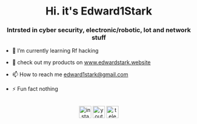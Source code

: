 <h1 align="center">Hi. it's Edward1Stark</h1>
<h3 align="center">Intrsted in cyber security, electronic/robotic, Iot and network stuff </h3>

- 🌱 I’m currently learning Rf hacking
  
- 👾 check out my products on www.edwardstark.website
  
- 📫 How to reach me edward1stark@gmail.com

- ⚡ Fun fact nothing


<br>

<div align="center">
  <img src="https://img.shields.io/static/v1?message=Instagram&logo=instagram&label=&color=242424&logoColor=ebb134&labelColor=&style=for-the-badge" height="32" alt="instagram logo"  />
  <img src="https://img.shields.io/static/v1?message=Youtube&logo=youtube&label=&color=242424&logoColor=ebb134&labelColor=&style=for-the-badge" height="32" alt="youtube logo"  />
  <img src="https://img.shields.io/static/v1?message=Telegram&logo=telegram&label=&color=242424&logoColor=ebb134&labelColor=&style=for-the-badge" height="32" alt="telegram logo"  />
</div>

